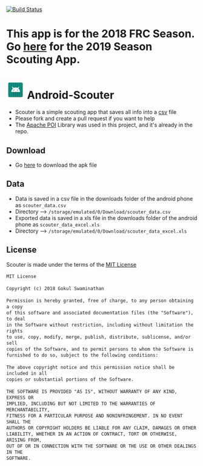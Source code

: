 [![Build Status](https://travis-ci.org/frc-emotion/Android-Scouter.svg?branch=master)](https://travis-ci.org/frc-emotion/Android-Scouter)

# This app is for the 2018 FRC Season. Go [here](https://github.com/frc-emotion/Android-Scouter/tree/scouterV2) for the 2019 Season Scouting App.

#  ![Scouter](https://github.com/frc-emotion/Android-Scouter/blob/master/app/src/main/res/mipmap-mdpi/ic_launcher.png "Scouter") Android-Scouter

* Scouter is a simple scouting app that saves all info into a [csv](https://en.wikipedia.org/wiki/Comma-separated_values) file
* Please fork and create a pull request if you want to help
* The [Apache POI](https://poi.apache.org/download.html) Library was used in this project, and it's already in the repo. 

## Download
* Go [here](https://github.com/frc-emotion/Android-Scouter/releases) to download the apk file

## Data
* Data is saved in a csv file in the downloads folder of the android phone as `scouter_data.csv`
* Directory --> `/storage/emulated/0/Download/scouter_data.csv`
* Exported data is saved in a xls file in the downloads folder of the android phone as `scouter_data_excel.xls`
* Directory --> `/storage/emulated/0/Download/scouter_data_excel.xls`

## License
Scouter is made under the terms of the [MIT License](https://opensource.org/licenses/MIT)
```
MIT License

Copyright (c) 2018 Gokul Swaminathan

Permission is hereby granted, free of charge, to any person obtaining a copy
of this software and associated documentation files (the "Software"), to deal
in the Software without restriction, including without limitation the rights
to use, copy, modify, merge, publish, distribute, sublicense, and/or sell
copies of the Software, and to permit persons to whom the Software is
furnished to do so, subject to the following conditions:

The above copyright notice and this permission notice shall be included in all
copies or substantial portions of the Software.

THE SOFTWARE IS PROVIDED "AS IS", WITHOUT WARRANTY OF ANY KIND, EXPRESS OR
IMPLIED, INCLUDING BUT NOT LIMITED TO THE WARRANTIES OF MERCHANTABILITY,
FITNESS FOR A PARTICULAR PURPOSE AND NONINFRINGEMENT. IN NO EVENT SHALL THE
AUTHORS OR COPYRIGHT HOLDERS BE LIABLE FOR ANY CLAIM, DAMAGES OR OTHER
LIABILITY, WHETHER IN AN ACTION OF CONTRACT, TORT OR OTHERWISE, ARISING FROM,
OUT OF OR IN CONNECTION WITH THE SOFTWARE OR THE USE OR OTHER DEALINGS IN THE
SOFTWARE.
```
